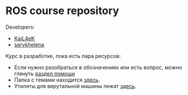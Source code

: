 # ROS course repository

Developers:
- [KaiL4eK](https://github.com/KaiL4eK)
- [serykhelena](https://github.com/serykhelena)

Курс в разработке, пока есть пара ресурсов:
- Если нужно разобраться в обозначениях или есть вопрос, можно глянуть [раздел помощи](Topics/Help.md)
- Папка с темами находится [здесь](Topics).
- Утилиты для вирутальной машины лежат [здесь](vm_tools).
